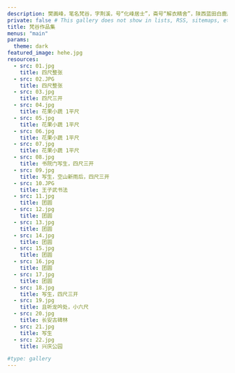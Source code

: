 ```yaml
---
description: 樊画峰，笔名梵谷，字荆溪，号“化峰居士”，斋号“解衣精舍”，陕西蓝田白鹿原荆峪谷人氏，青年国画艺术家，现为陕西省美术家协会会员。出版有《梵谷画集》《梵谷山水写生集》《梵谷百花画集》《梵谷博古翎毛集》等。 梵谷出生于绘画世家，自幼喜书擅绘，其父、姐姐都是专业画家，从小浸染在艺术的家庭氛围中，培养了梵谷对绘画浓厚的兴趣。 少年时期先后拜师陕西省文史馆丁梅臣先生、蓝田县文化馆王安国先生、贺伯忍先生，宗法授受，深得堂奥。 青年时期先后师从长安画派郑乃珖、康师尧等大家学习花鸟画，画艺精进。 1990年入西安美术学院国画系接受学习，绘画技巧更加纯熟和多样。 毕业后拜师何纪争、曹湘秦伉俪及崔振宽、徐义生等为师学，主攻山水画创作，深入生活，观临写画，逐步形成个人风貌。 艺术创作本应多采素材，多观事度物，才能迸发灵感，创出奇妙之作。 梵谷在绘画上遵循了长安画派“一手伸向传统，一手伸向生活”的创作理念和石涛“搜尽奇峰打草稿”的美学观点，长期在祖国的名山大川云游写生，创作了无数意象雄奇、辉煌灿烂的山水巨制.
private: false # This gallery does not show in lists, RSS, sitemaps, etc. On list pages, use cascade to hide descendants.
title: 梵谷作品集
menus: "main"
params:
  theme: dark
featured_image: hehe.jpg 
resources:
  - src: 01.jpg
    title: 四尺整张
  - src: 02.JPG
    title: 四尺整张
  - src: 03.jpg
    title: 四尺三开
  - src: 04.jpg
    title: 花果小蔬 1平尺
  - src: 05.jpg
    title: 花果小蔬 1平尺
  - src: 06.jpg
    title: 花果小蔬 1平尺
  - src: 07.jpg
    title: 花果小蔬 1平尺
  - src: 08.jpg
    title: 书院门写生，四尺三开
  - src: 09.jpg
    title: 写生，空山新雨后，四尺三开
  - src: 10.JPG
    title: 王子武书法
  - src: 11.jpg
    title: 团圆
  - src: 12.jpg
    title: 团圆
  - src: 13.jpg
    title: 团圆
  - src: 14.jpg
    title: 团圆
  - src: 15.jpg
    title: 团圆
  - src: 16.jpg
    title: 团圆
  - src: 17.jpg
    title: 团圆
  - src: 18.jpg
    title: 写生，四尺三开
  - src: 19.jpg
    title: 且听龙吟处，小六尺
  - src: 20.jpg
    title: 长安古碑林
  - src: 21.jpg
    title: 写生
  - src: 22.jpg
    title: 兴庆公园

#type: gallery
---
```

